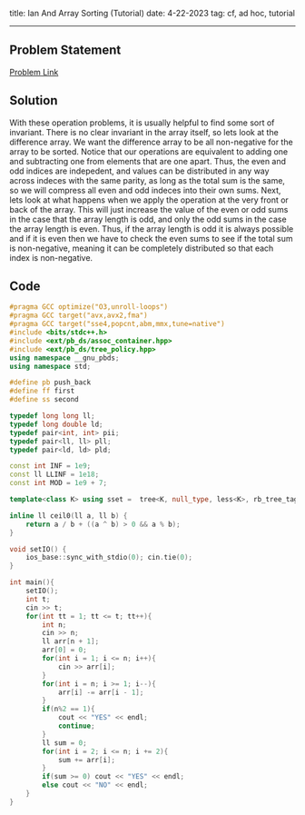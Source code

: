 title: Ian And Array Sorting (Tutorial)
date: 4-22-2023
tag: cf, ad hoc, tutorial

---

## Problem Statement

[Problem Link](https://codeforces.com/contest/1815/problem/A)

## Solution

With these operation problems, it is usually helpful to find some sort of invariant. There is no clear invariant in the array itself, so lets look at the difference array. We want the difference array to be all non-negative for the array to be sorted. Notice that our operations are equivalent to adding one and subtracting one from elements that are one apart. Thus, the even and odd indices are indepedent, and values can be distributed in any way across indeces with the same parity, as long as the total sum is the same, so we will compress all even and odd indeces into their own sums. Next, lets look at what happens when we apply the operation at the very front or back of the array. This will just increase the value of the even or odd sums in the case that the array length is odd, and only the odd sums in the case the array length is even. Thus, if the array length is odd it is always possible and if it is even then we have to check the even sums to see if the total sum is non-negative, meaning it can be completely distributed so that each index is non-negative.

## Code

```c++
#pragma GCC optimize("O3,unroll-loops")
#pragma GCC target("avx,avx2,fma")
#pragma GCC target("sse4,popcnt,abm,mmx,tune=native")
#include <bits/stdc++.h>
#include <ext/pb_ds/assoc_container.hpp>
#include <ext/pb_ds/tree_policy.hpp>
using namespace __gnu_pbds;
using namespace std;

#define pb push_back
#define ff first
#define ss second

typedef long long ll;
typedef long double ld;
typedef pair<int, int> pii;
typedef pair<ll, ll> pll;
typedef pair<ld, ld> pld;

const int INF = 1e9;
const ll LLINF = 1e18;
const int MOD = 1e9 + 7;

template<class K> using sset =  tree<K, null_type, less<K>, rb_tree_tag, tree_order_statistics_node_update>;

inline ll ceil0(ll a, ll b) {
    return a / b + ((a ^ b) > 0 && a % b);
}

void setIO() {
    ios_base::sync_with_stdio(0); cin.tie(0);
}

int main(){
    setIO();
    int t;
    cin >> t;
    for(int tt = 1; tt <= t; tt++){
        int n;
        cin >> n;
        ll arr[n + 1];
        arr[0] = 0;
        for(int i = 1; i <= n; i++){
            cin >> arr[i];
        }
        for(int i = n; i >= 1; i--){
            arr[i] -= arr[i - 1];
        }
        if(n%2 == 1){
            cout << "YES" << endl;
            continue;
        }
        ll sum = 0;
        for(int i = 2; i <= n; i += 2){
            sum += arr[i];
        }
        if(sum >= 0) cout << "YES" << endl;
        else cout << "NO" << endl;
    }
}
```